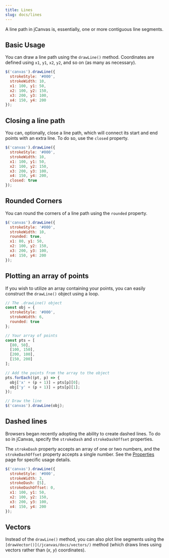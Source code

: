 ```yaml
---
title: Lines
slug: docs/lines
---
```


A line path in jCanvas is, essentially, one or more contiguous line segments.

## Basic Usage

You can draw a line path using the `drawLine()` method. Coordinates are defined using `x1`, `y1`, `x2`, `y2`, and so on (as many as necessary).

```js
$('canvas').drawLine({
  strokeStyle: '#000',
  strokeWidth: 10,
  x1: 100, y1: 50,
  x2: 100, y2: 150,
  x3: 200, y3: 100,
  x4: 150, y4: 200
});
```

## Closing a line path

You can, optionally, close a line path, which will connect its start and end points with an extra line. To do so, use the `closed` property.

```js
$('canvas').drawLine({
  strokeStyle: '#000',
  strokeWidth: 10,
  x1: 100, y1: 50,
  x2: 100, y2: 150,
  x3: 200, y3: 100,
  x4: 150, y4: 200,
  closed: true
});
```

## Rounded Corners

You can round the corners of a line path using the `rounded` property.

```js
$('canvas').drawLine({
  strokeStyle: '#000',
  strokeWidth: 10,
  rounded: true,
  x1: 80, y1: 50,
  x2: 100, y2: 150,
  x3: 200, y3: 100,
  x4: 150, y4: 200
});
```

## Plotting an array of points

If you wish to utilize an array containing your points, you can easily construct the `drawLine()` object using a loop.

```js
// The .drawLine() object
const obj = {
  strokeStyle: '#000',
  strokeWidth: 6,
  rounded: true
};

// Your array of points
const pts = [
  [80, 50],
  [100, 150],
  [200, 100],
  [150, 200]
];

// Add the points from the array to the object
pts.forEach((pt, p) => {
  obj['x' + (p + 1)] = pts[p][0];
  obj['y' + (p + 1)] = pts[p][1];
});

// Draw the line
$('canvas').drawLine(obj);
```

## Dashed lines

Browsers began recently adopting the ability to create dashed lines. To do so in jCanvas, specify the `strokeDash` and `strokeDashOffset` properties.

The `strokeDash` property accepts an array of one or two numbers, and the `strokeDashOffset` property accepts a single number. See the [Properties](/jcanvas/docs/properties/) page for specific usage details.

```js
$('canvas').drawLine({
  strokeStyle: '#000',
  strokeWidth: 3,
  strokeDash: [5],
  strokeDashOffset: 0,
  x1: 100, y1: 50,
  x2: 100, y2: 150,
  x3: 200, y3: 100,
  x4: 150, y4: 200
});
```

## Vectors

Instead of the `drawLine()` method, you can also plot line segments using the `[drawVector()](/jcanvas/docs/vectors/)` method (which draws lines using vectors rather than (_x_, _y_) coordinates).
